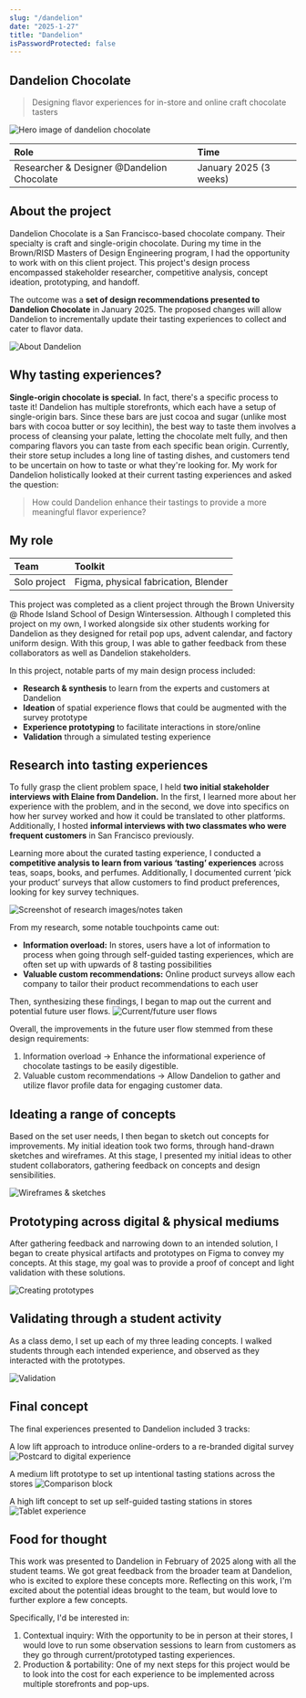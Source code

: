 ```yaml
---
slug: "/dandelion"
date: "2025-1-27"
title: "Dandelion"
isPasswordProtected: false
---
```


## Dandelion Chocolate
> Designing flavor experiences for in-store and online craft chocolate tasters

![Hero image of dandelion chocolate](../src/images/dandelion/hero.png)

| Role   | Time  |
|:-------------|:--------------------|
| Researcher & Designer @Dandelion Chocolate | January 2025 (3 weeks)|

## About the project
Dandelion Chocolate is a San Francisco-based chocolate company. Their specialty is craft and single-origin chocolate. During my time in the Brown/RISD Masters of Design Engineering program, I had the opportunity to work with on this client project. This project's design process encompassed stakeholder researcher, competitive analysis, concept ideation, prototyping, and handoff. 

The outcome was a **set of design recommendations presented to Dandelion Chocolate** in January 2025. The proposed changes will allow Dandelion to incrementally update their tasting experiences to collect and cater to flavor data. 

![About Dandelion](../src/images/dandelion/Dandelion.webp)


## Why tasting experiences?
**Single-origin chocolate is special.** In fact, there's a specific process to taste it! Dandelion has multiple storefronts, which each have a setup of single-origin bars. Since these bars are just cocoa and sugar (unlike most bars with cocoa butter or soy lecithin), the best way to taste them involves a process of cleansing your palate, letting the chocolate melt fully, and then comparing flavors you can taste from each specific bean origin. Currently, their store setup includes a long line of tasting dishes, and customers tend to be uncertain on how to taste or what they're looking for. My work for Dandelion holistically looked at their current tasting experiences and asked the question:  

>How could Dandelion enhance their tastings to provide a more meaningful flavor experience?

## My role
| Team    | Toolkit   |
|:-------------|:-------------|
| Solo project    | Figma, physical fabrication, Blender       | 

This project was completed as a client project through the Brown University @ Rhode Island School of Design Wintersession. Although I completed this project on my own, I worked alongside six other students working for Dandelion as they designed for retail pop ups, advent calendar, and factory uniform design. With this group, I was able to gather feedback from these collaborators as well as Dandelion stakeholders.  

In this project, notable parts of my main design process included:
- **Research & synthesis** to learn from the experts and customers at Dandelion
- **Ideation** of spatial experience flows that could be augmented with the survey prototype
- **Experience prototyping** to facilitate interactions in store/online
- **Validation** through a simulated testing experience

## Research into tasting experiences
To fully grasp the client problem space, I held **two initial stakeholder interviews with Elaine from Dandelion.** In the first, I learned more about her experience with the problem, and in the second, we dove into specifics on how her survey worked and how it could be translated to other platforms. Additionally, I hosted **informal interviews with two classmates who were frequent customers** in San Francisco previously. 

Learning more about the curated tasting experience, I conducted a **competitive analysis to learn from various ‘tasting’ experiences** across teas, soaps, books, and perfumes. Additionally, I documented current ‘pick your product’ surveys that allow customers to find product preferences, looking for key survey techniques. 

![Screenshot of research images/notes taken](../src/images/dandelion/Research.png)

From my research, some notable touchpoints came out: 
- **Information overload:** In stores, users have a lot of information to process when going through self-guided tasting experiences, which are often set up with upwards of 8 tasting possibilities 
- **Valuable custom recommendations:** Online product surveys allow each company to tailor their product recommendations to each user

Then, synthesizing these findings, I began to map out the current and potential future user flows.
![Current/future user flows](../src/images/dandelion/Synthesis.png)

Overall, the improvements in the future user flow stemmed from these design requirements:
1. Information overload → Enhance the informational experience of chocolate tastings to be easily digestible.
2. Valuable custom recommendations → Allow Dandelion to gather and utilize flavor profile data for engaging customer data.

## Ideating a range of concepts
Based on the set user needs, I then began to sketch out concepts for improvements. My initial ideation took two forms, through hand-drawn sketches and wireframes. At this stage, I presented my initial ideas to other student collaborators, gathering feedback on concepts and design sensibilities. 

![Wireframes & sketches](../src/images/dandelion/Ideation.png)

## Prototyping across digital & physical mediums 
After gathering feedback and narrowing down to an intended solution, I began to create physical artifacts and prototypes on Figma to convey my concepts. At this stage, my goal was to provide a proof of concept and light validation with these solutions. 

![Creating prototypes](../src/images/dandelion/Prototyping.png)

## Validating through a student activity
As a class demo, I set up each of my three leading concepts. I walked students through each intended experience, and observed as they interacted with the prototypes. 

![Validation](../src/images/dandelion/Validation.png)

## Final concept
The final experiences presented to Dandelion included 3 tracks:

A low lift approach to introduce online-orders to a re-branded digital survey
![Postcard to digital experience](../src/images/dandelion/Final.png)

A medium lift prototype to set up intentional tasting stations across the stores
![Comparison block](../src/images/dandelion/Final-2.png)

A high lift concept to set up self-guided tasting stations in stores
![Tablet experience](../src/images/dandelion/Final-1.png)

## Food for thought
This work was presented to Dandelion in February of 2025 along with all the student teams. We got great feedback from the broader team at Dandelion, who is excited to explore these concepts more. Reflecting on this work, I'm excited about the potential ideas brought to the team, but would love to further explore a few concepts. 

Specifically, I'd be interested in:
1. Contextual inquiry: With the opportunity to be in person at their stores, I would love to run some observation sessions to learn from customers as they go through current/prototyped tasting experiences. 
2. Production & portability: One of my next steps for this project would be to look into the cost for each experience to be implemented across multiple storefronts and pop-ups. 

